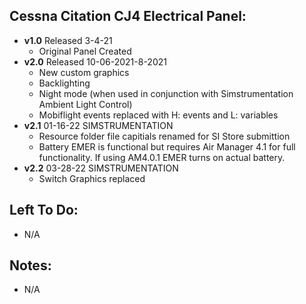 ## Cessna Citation CJ4 Electrical Panel:
- **v1.0** 
  Released 3-4-21
	- Original Panel Created
- **v2.0** 
  Released 10-06-2021-8-2021
	- New custom graphics
	- Backlighting
	- Night mode (when used in conjunction with Simstrumentation Ambient Light Control)
	- Mobiflight events replaced with H: events and L: variables
 - **v2.1** 01-16-22 SIMSTRUMENTATION
     - Resource folder file capitials renamed for SI Store submittion  
     - Battery EMER is functional but requires Air Manager 4.1 for full functionality. If using AM4.0.1 EMER turns on actual battery.
 - **v2.2** 03-28-22 SIMSTRUMENTATION
     - Switch Graphics replaced 
	 
## Left To Do:

- N/A

## Notes:
- N/A